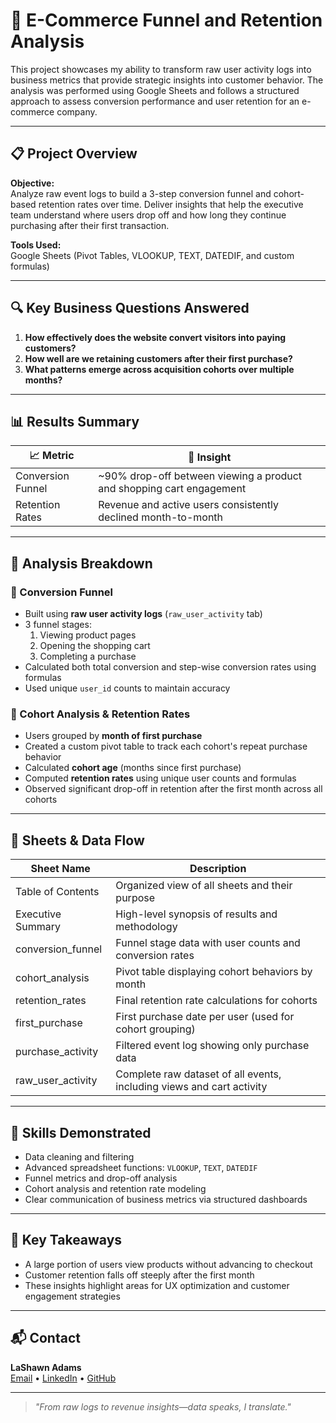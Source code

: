# 🛒 E-Commerce Funnel and Retention Analysis

This project showcases my ability to transform raw user activity logs into business metrics that provide strategic insights into customer behavior. The analysis was performed using Google Sheets and follows a structured approach to assess conversion performance and user retention for an e-commerce company.

---

## 📋 Project Overview

**Objective:**  
Analyze raw event logs to build a 3-step conversion funnel and cohort-based retention rates over time. Deliver insights that help the executive team understand where users drop off and how long they continue purchasing after their first transaction.

**Tools Used:**  
Google Sheets (Pivot Tables, VLOOKUP, TEXT, DATEDIF, and custom formulas)

---

## 🔍 Key Business Questions Answered

1. **How effectively does the website convert visitors into paying customers?**  
2. **How well are we retaining customers after their first purchase?**  
3. **What patterns emerge across acquisition cohorts over multiple months?**

---

## 📊 Results Summary

| 📈 Metric            | 🔎 Insight                                                                 |
|----------------------|-----------------------------------------------------------------------------|
| Conversion Funnel     | ~90% drop-off between viewing a product and shopping cart engagement       |
| Retention Rates       | Revenue and active users consistently declined month-to-month              |

---

## 📑 Analysis Breakdown

### 🔄 Conversion Funnel

- Built using **raw user activity logs** (`raw_user_activity` tab)
- 3 funnel stages:
  1. Viewing product pages
  2. Opening the shopping cart
  3. Completing a purchase
- Calculated both total conversion and step-wise conversion rates using formulas
- Used unique `user_id` counts to maintain accuracy

### 📆 Cohort Analysis & Retention Rates

- Users grouped by **month of first purchase**
- Created a custom pivot table to track each cohort's repeat purchase behavior
- Calculated **cohort age** (months since first purchase)
- Computed **retention rates** using unique user counts and formulas
- Observed significant drop-off in retention after the first month across all cohorts

---

## 📂 Sheets & Data Flow

| Sheet Name           | Description                                                                 |
|----------------------|------------------------------------------------------------------------------|
| Table of Contents     | Organized view of all sheets and their purpose                              |
| Executive Summary     | High-level synopsis of results and methodology                              |
| conversion_funnel     | Funnel stage data with user counts and conversion rates                     |
| cohort_analysis       | Pivot table displaying cohort behaviors by month                            |
| retention_rates       | Final retention rate calculations for cohorts                               |
| first_purchase        | First purchase date per user (used for cohort grouping)                     |
| purchase_activity     | Filtered event log showing only purchase data                               |
| raw_user_activity     | Complete raw dataset of all events, including views and cart activity       |

---

## 📌 Skills Demonstrated

- Data cleaning and filtering
- Advanced spreadsheet functions: `VLOOKUP`, `TEXT`, `DATEDIF`
- Funnel metrics and drop-off analysis
- Cohort analysis and retention rate modeling
- Clear communication of business metrics via structured dashboards

---

## 🧠 Key Takeaways

- A large portion of users view products without advancing to checkout
- Customer retention falls off steeply after the first month
- These insights highlight areas for UX optimization and customer engagement strategies

---

## 📬 Contact

**LaShawn Adams**  
[Email](lashawnadams91@gmail.com) • [LinkedIn](https://www.linkedin.com/in/lashawn-adams/) • [GitHub](https://github.com/LasAdams)

---

> *"From raw logs to revenue insights—data speaks, I translate."*
